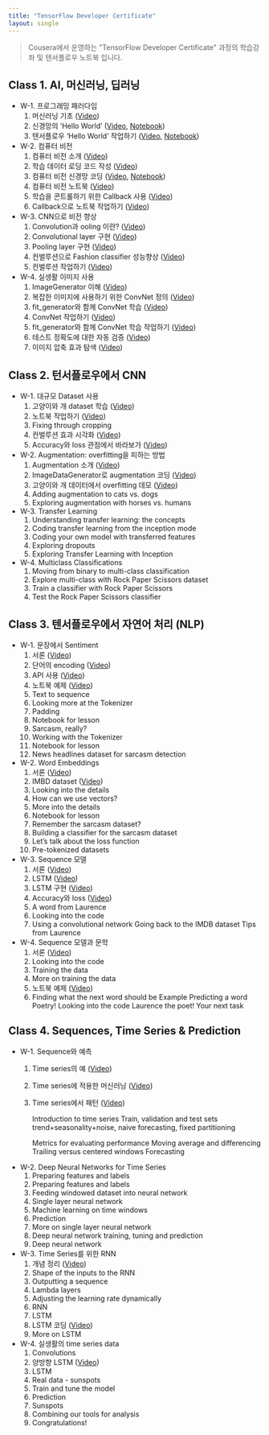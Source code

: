 ```yaml
---
title: "TensorFlow Developer Certificate"
layout: single
---
```


> Cousera에서 운영하는 "TensorFlow Developer Certificate" 과정의 학습강좌 및 텐서플로우 노트북 입니다.

## Class 1. AI, 머신러닝, 딥러닝
* W-1. 프로그래밍 패러다임
  1. 머신러닝 기초 ([Video](https://drive.google.com/file/d/1Cf_9DH7KWcLz7YJ-W4DHGngaMrVE15pX/view?usp=sharing))
  2. 신경망의 ‘Hello World’ ([Video](https://drive.google.com/file/d/1CemGe4AnOjuOm7OE4C5AycbLzrP-D565/view?usp=sharing), [Notebook](https://colab.research.google.com/drive/1GCh207-hIdaCcaLqZ4363zOKULNAN1A0))
  3. 텐서플로우 ‘Hello World’ 작업하기 ([Video](https://drive.google.com/file/d/1CfQYOuy4BD6H_bPzh4eYMph-2dnyBQCC/view?usp=sharing), [Notebook](https://colab.research.google.com/drive/1G1iWlflG_wNNHyLlYX3abYDCQr94UP4U))
* W-2. 컴퓨터 비전 
  1. 컴퓨터 비전 소개 ([Video](https://drive.google.com/file/d/1CjA1cS5tW3S4FeRniPYP_bnluFsgkLPr/view?usp=sharing))
  2. 학습 데이터 로딩 코드 작성 ([Video](https://drive.google.com/file/d/1CjOZJ9_wDl4Cs8LCyUZGjI8_I66LcQTD/view?usp=sharing))
  3. 컴퓨터 비전 신경망 코딩 ([Video](https://drive.google.com/file/d/1Ckp6Mi7UYzXPtFHqLGADfjm9boM63Wm6/view?usp=sharing), [Notebook](https://colab.research.google.com/drive/1GSianNRgCgUVUOxSYAS1t5dRZUg7E8dn))
  4. 컴퓨터 비전 노트북  ([Video](https://drive.google.com/file/d/1D8kuCDTflhbe3TX06v9IjRvmIILU4UxT/view?usp=sharing))
  5. 학습을 콘트롤하기 위한 Callback 사용 ([Video](https://drive.google.com/file/d/1D5anYmJtOjqyv4iYoYr75nwp1_dF5irT/view?usp=sharing))
  6. Callback으로 노트북 작업하기 ([Video]())
* W-3. CNN으로 비전 향상
  1. Convolution과 ooling 이란? ([Video]())
  2. Convolutional layer 구현 ([Video]())
  3. Pooling layer 구현 ([Video]())
  4. 컨벌루션으로 Fashion classifier 성능향상 ([Video]())
  5. 컨벌루션 작업하기 ([Video]())
* W-4. 실생활 이미지 사용
  1. ImageGenerator 이해 ([Video]())
  2. 복잡한 이미지에 사용하기 위한 ConvNet 정의 ([Video]())
  3. fit_generator와 함께 ConvNet 학습 ([Video]())
  4. ConvNet 작업하기 ([Video]())
  5. fit_generator와 함께 ConvNet 학습 작업하기 ([Video]())
  6. 테스트 정확도에 대한 자동 검증 ([Video]())
  7. 이미지 압축 효과 탐색 ([Video]())

## Class 2. 턴서플로우에서 CNN
* W-1. 대규모 Dataset 사용
  1. 고양이와 개 dataset 학습 ([Video]())
  2. 노트북 작업하기 ([Video]())
  3. Fixing through cropping
  4. 컨벌루션 효과 시각화 ([Video]())
  5. Accuracy와 loss 관점에서 바라보가 ([Video]())
* W-2. Augmentation: overfitting을 피하는 방법
  1. Augmentation 소개 ([Video]())
  2. ImageDataGenerator로 augmentation 코딩 ([Video]())
  3. 고양이와 개 데이터에서 overfitting 데모 ([Video]())
  4. Adding augmentation to cats vs. dogs
  5. Exploring augmentation with horses vs. humans
* W-3. Transfer Learning
  1. Understanding transfer learning: the concepts
  2. Coding transfer learning from the inception mode
  3. Coding your own model with transferred features
  4. Exploring dropouts
  5. Exploring Transfer Learning with Inception
* W-4. Multiclass Classifications
  1. Moving from binary to multi-class classification
  2. Explore multi-class with Rock Paper Scissors dataset
  3. Train a classifier with Rock Paper Scissors
  4. Test the Rock Paper Scissors classifier

## Class 3. 텐서플로우에서 자연어 처리 (NLP)
* W-1. 문장에서 Sentiment
  1. 서론 ([Video]())
  2. 단어의 encoding ([Video]())
  3. API 사용 ([Video]())
  4. 노트북 예제 ([Video]()) 
  5. Text to sequence
  6. Looking more at the Tokenizer
  7. Padding
  8. Notebook for lesson 
  9. Sarcasm, really?
  10. Working with the Tokenizer
  11. Notebook for lesson
  12. News headlines dataset for sarcasm detection
* W-2. Word Embeddings
  1. 서론 ([Video]())
  2. IMBD dataset ([Video]())
  3. Looking into the details
  4. How can we use vectors?
  5. More into the details
  6. Notebook for lesson 
  7. Remember the sarcasm dataset?
  8. Building a classifier for the sarcasm dataset
  9. Let’s talk about the loss function
  10. Pre-tokenized datasets
* W-3. Sequence 모델
  1. 서론 ([Video]())
  2. LSTM ([Video]())
  3. LSTM 구현 ([Video]())
  4. Accuracy와 loss ([Video]())
  5. A word from Laurence
  6. Looking into the code
  7. Using a convolutional network
      Going back to the IMDB dataset
      Tips from Laurence
* W-4. Sequence 모델과 문학
  1. 서론 ([Video]())
  2. Looking into the code 
  3. Training the data
  4. More on training the data
  5. 노트북 예제 ([Video]())
  6. Finding what the next word should be
      Example
      Predicting a word
      Poetry!
      Looking into the code
      Laurence the poet!
      Your next task

## Class 4. Sequences, Time Series & Prediction
* W-1. Sequence와 예측
  1. Time series의 예 ([Video](https://drive.google.com/file/d/1HC7fU4slqoRZX_ZmoR4Corrm5fiYxg1H/view?usp=sharing))
  2. Time series에 적용한 머신러닝 ([Video](https://drive.google.com/file/d/1HItIETh64XY6AqCcYpn8386ayUEFPeHy/view?usp=sharing))
  3. Time series에서 패턴 ([Video](https://drive.google.com/file/d/1H6vVcZlvOKf-rCTg-34r8vxrZ85ryYO5/view?usp=sharing))

      Introduction to time series
      Train, validation and test sets
	trend+seasonality+noise, naive forecasting, fixed partitioning


      Metrics for evaluating performance
      Moving average and differencing
      Trailing versus centered windows
      Forecasting
* W-2. Deep Neural Networks for Time Series
  1. Preparing features and labels
  2. Preparing features and labels
  3. Feeding windowed dataset into neural network
  4. Single layer neural network
  5. Machine learning on time windows
  6. Prediction
  7. More on single layer neural network
  8. Deep neural network training, tuning and prediction
  9. Deep neural network
* W-3. Time Series를 위한 RNN
  1. 개념 정리 ([Video]())
  2. Shape of the inputs to the RNN
  3. Outputting a sequence
  4. Lambda layers
  5. Adjusting the learning rate dynamically
  6. RNN
  7. LSTM
  8. LSTM 코딩 ([Video]())
  9. More on LSTM
* W-4. 실생활의 time series data
  1. Convolutions
  2. 양방향 LSTM ([Video]())
  3. LSTM
  4. Real data - sunspots
  5. Train and tune the model
  6. Prediction
  7. Sunspots
  8. Combining our tools for analysis
  9. Congratulations!
